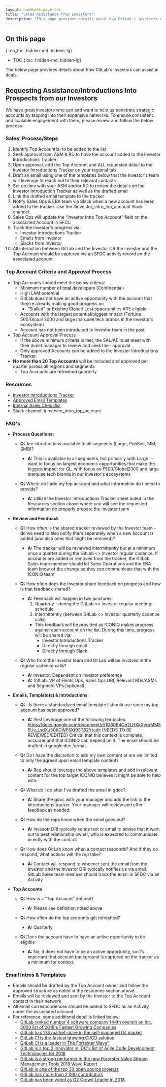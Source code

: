```yaml
---
layout: handbook-page-toc
title: "Sales Assistance from Investors"
description: "This page provides details about how GitLab's investors can assist in deals"
---
```


## On this page
{:.no_toc .hidden-md .hidden-lg}

- TOC
{:toc .hidden-md .hidden-lg}

The below page provides details about how GitLab's investors can assist in deals.

## Requesting Assistance/Introductions Into Prospects from our Investors

We have great investors who can and want to help us penetrate strategic accounts by tapping into their expansive networks.  To ensure consistent and scalable engagement with them, please review and follow the below process. 

### Sales' Process/Steps

1. Identify Top Account(s) to be added to the list
1. Seek approval from ASM & RD to have the account added to the Investor Introductions Tracker
1. Upon approval, add the Top Account and ALL requested detail to the Investor Introductions Tracker on your regional tab
1. Draft an email using one of the templates below that the Investor's team will leverage to reach out to their relevant contacts
1. Set up time with your ASM and/or RD to review the details on the Investor Introduction Tracker as well as the drafted email
1. Link the drafted email template to the tracker
1. Notify Sales Ops & EBA team via Slack when a new account has been added to the tracker. Use the #investor_intro_top_account Slack channel. 
1. Sales Ops will update the “Investor Intro Top Account” field on the associated Account in SFDC 
1. Track the Investor's progress via:
    - Investor Introductions Tracker
    - Emails from Investor 
    - Slacks from Investor
1. All interaction between GitLab and the Investor OR the Investor and the Top Account should be captured via an SFDC activity record on the associated account 


### Top Account Criteria and Approval Process

- Top Accounts should meet the below criteria:
    - Minimum number of total developers (Confidential)
    - High LAM potential 
    - GitLab does not have an active opportunity with the account that they’re already making good progress on 
        - “Stalled” or Existing Closed Lost opportunities ARE eligible 
    - Accounts with the largest potential/biggest impact (Fortune 500/Global 2000 and large marquee tech brands in the Investor's ecosystem)
    - Account has not been introduced to Investor team in the past
- Top Account Approval Process
    - If the above minimum criteria is met, the SAL/AE must meet with their direct manager to review and seek their approval.
    - Only approved Accounts can be added to the Investor Introductions Tracker.
- **No more than 20 Top Accounts** will be included and approved per quarter across all regions and segments
    - Top Accounts are refreshed quarterly

### Resources

- [Investor Introductions Tracker](https://docs.google.com/spreadsheets/d/1VRijt9KQwx9szyazJaNUPgmg1MuMOub0zAeeuz3UdqM/edit#gid=1485322311)
- [Approved Email Templates](https://docs.google.com/document/d/1O8064Oq2LHXkXyrqMM55Uv_LxdXJ50KCWF8Xf93T62Y/edit)
- [Internal Sales Checklist](https://docs.google.com/document/d/1IC0AJa1yb_KU1rIE7s07ERWw1XzvpKXga6leZSgk47s/edit)
- Slack channel: #investor_intro_top_account

### FAQ's

- **Process Questions:**
    - **Q:** Are introductions available to all segments (Large, PubSec, MM, SMB)?
        - **A:** This is available to all segments, but primarily with Large -- want to focus on largest economic opportunities that make the biggest impact for GL, with focus on F500/Global2000 and large marquee tech brands in our investor's ecosystems

    - **Q:**  Where do I add my top account and what information do I need to provide?
        - **A:**  Utilize the Investor Introductions Tracker sheet noted in the Resources section above where you will see the requested information do properly prepare the Investor team.

- **Review and Feedback**
    - **Q:**  How often is the shared tracker reviewed by the Investor team - do we need to also notify them separately when a new account is added (and also ones that might be removed)?
        - **A:** The tracker will be reviewed intermittently but at a minimum once a quarter during the GitLab <> Investor regular cadence.  If accounts are added or removed from the tracker, the GitLab Sales team member should let Sales Operations and the EBA team know of the change so they can communicate that with the ICONIQ team. 

    - **Q:** How often does the Investor share feedback on progress and how is that feedback shared?
        - **A:** Feedback will happen in two junctures:
            1. Quarterly - during the GitLab <> Investor regular meeting schedule
            2. Intermittently (between GitLab <> Investor quarterly cadence calls)  
            - This feedback will be provided as ICONIQ makes progress against each account on the list.   During this time, progress will be shared via:
                - Investor Introductions Tracker
                - Directly through email
                - Directly through Slack
    - **Q:**  Who from the Investor team and GitLab will be involved in the regular cadence calls? 
        - **A:** Investor: Dependent on Investor preference 
        - **A:** GitLab: VP of Fields Ops, Sales Ops DRI, Relevant RDs/ASMs and Segment VPs (optional). 

- **Emails, Template(s) & Introductions**
    - **Q:** : Is there a standardized email template I should use once my top account has been approved?
        - **A:** Yes!  Leverage one of the following templates:
https://docs.google.com/document/d/1O8064Oq2LHXkXyrqMM55Uv_LxdXJ50KCWF8Xf93T62Y/edit (NEEDS TO BE REVIEWED/EDITED)
Critical that this context is complete, accurate and that ICONIQ can depend on it.  The email should be drafted in google doc format. 

    - **Q:**  Do I have the discretion to add my own content or are we limited to only the agreed upon email template content?
        - **A:** Rep should leverage the above templates and add in relevant content for the top target ICONIQ believes it might be able to help with. 

    - **Q:**  What do I do after I’ve drafted the email in gdoc? 
        - **A:** Share the gdoc with your manager and add the link to the introductions tracker.  Your manager will review and offer feedback as needed. 

    - **Q:**  How do the reps know when the email goes out? 
        - **A:** Invesotr DRI typically sends text or email to advise that it went out to best relationship owner, who is expected to communicate directly with the contact 

    - **Q:**  How does GitLab know when a contact responds?  And if they do respond, what actions will the rep take?
        - **A:** Contact will respond to whoever sent the email from the Investor and the Investor DRI typically notifies us via email. GitLab Sales team member should track the email in SFDC via an Activity

- **Top Accounts**
    - **Q:** How is a “Top Account” defined? 
        - **A:** Please see definition noted above

    - **Q:**  How often do the top accounts get refreshed?
        - **A:** Quarterly. 

    - **Q:**  Does the account have to have an active opportunity to be eligible 
        - **A:** No, it does not have to be an active opportunity, so it’s important that account background is captured on the tracker as a minimum for context. 


### Email Intros & Templates
- Emails should be drafted by the Top Account owner and follow the approved structure as noted in the resources section above.
- Emails will be reviewed and sent by the Investor to the Top Account contact in their network
- All email correspondences should be added to SFDC as an Activity under the associated account
- For reference, some additional detail is linked below:
    * [GitLab ranked number 4 software company (44th overall) on Inc. 5000 list of 2018's Fastest Growing Companies](/is-it-any-good/#gitlab-ranked-number-4-software-company-44th-overall-on-inc-5000-list-of-2018s-fastest-growing-companies)
    * [GitLab has 2/3 market share in the self-managed Git market](/is-it-any-good/#gitlab-has-23-market-share-in-the-self-managed-git-market)
    * [GitLab CI is the fastest growing CI/CD solution](/is-it-any-good/#gitlab-has-23-market-share-in-the-self-managed-git-market)
    * [GitLab CI is a leader in The Forrester Wave™](/is-it-any-good/#gitlab-ci-is-a-leader-in-the-the-forrester-wave)
    * [GitLab is a top 3 innovator in IDC's list of Agile Code Development Technologies for 2018](/is-it-any-good/#gitlab-is-a-top-3-innovator-in-idcs-list-of-agile-code-development-technologies-for-2018)
    * [GitLab is a strong performer in the new Forrester Value Stream Management Tools 2018 Wave Report](/is-it-any-good/#gitlab-is-a-strong-performer-in-the-new-forrester-value-stream-management-tools-2018-wave-report)
    * [GitLab is one of the top 30 open source projects](/is-it-any-good/#gitlab-is-one-of-the-top-30-open-source-projects)
    * [GitLab has more than 2,000 contributors](/is-it-any-good/#gitlab-has-more-than-2000-contributors)
    * [GitLab has been voted as G2 Crowd Leader in 2018](/is-it-any-good/#gitlab-has-been-voted-as-g2-crowd-leader-in-2018)
